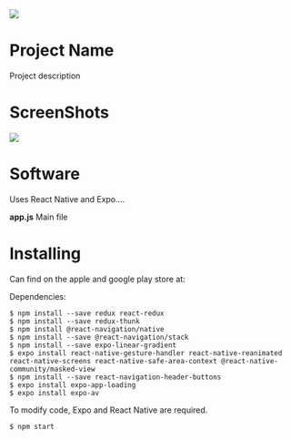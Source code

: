 <img src="https://challengepost-s3-challengepost.netdna-ssl.com/photos/production/challenge_thumbnails/000/458/436/datas/large.jpg"/>

# Project Name

Project description

# ScreenShots

<img src="https://buissonlab.files.wordpress.com/2018/07/uci-e1530888873503.jpg?w=1180&h=377&crop=1"/>

# Software
Uses React Native and Expo....

**app.js**
Main file


# Installing

Can find on the apple and google play store at:

Dependencies:

    $ npm install --save redux react-redux
    $ npm install --save redux-thunk
    $ npm install @react-navigation/native
    $ npm install --save @react-navigation/stack
    $ npm install --save expo-linear-gradient
    $ expo install react-native-gesture-handler react-native-reanimated react-native-screens react-native-safe-area-context @react-native-community/masked-view
    $ npm install --save react-navigation-header-buttons
    $ expo install expo-app-loading
    $ expo install expo-av

To modify code, Expo and React Native are required.

    $ npm start
